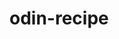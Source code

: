 # odin-recipe

<!-- Im building a recipe page using an unorganized list and alos learning how to commit changes. -->